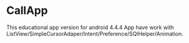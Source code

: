 # CallApp
This educational app version for android 4.4.4
App have work with ListView/SimpleCursorAdaper/Intent/Preference/SQlHelper/Animation.
